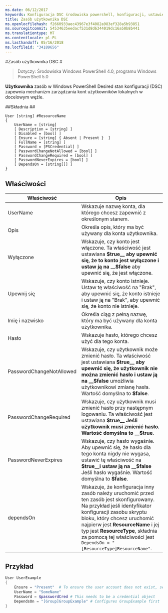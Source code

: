 ```yaml
---
ms.date: 06/12/2017
keywords: Konfiguracja DSC środowiska powershell, konfiguracji, ustawienia
title: Zasób użytkownika DSC
ms.openlocfilehash: f2660933aec43967e3f4082a983ef328a5b93851
ms.sourcegitcommit: 54534635eedacf531d8d6344019dc16a50b8b441
ms.translationtype: MT
ms.contentlocale: pl-PL
ms.lasthandoff: 05/16/2018
ms.locfileid: "34189656"
---
```

#<a name="dsc-user-resource"></a>Zasób użytkownika DSC #


>Dotyczy: Środowiska Windows PowerShell 4.0, programu Windows PowerShell 5.0


__Użytkownika__ zasób w Windows PowerShell Desired stan konfiguracji (DSC) zapewnia mechanizm zarządzania kont użytkowników lokalnych w docelowym węźle.


##<a name="syntax"></a>Składnia ##

```
User [string] #ResourceName
{
    UserName = [string]
    [ Description = [string] ]
    [ Disabled = [bool] ]
    [ Ensure = [string] { Absent | Present }  ]
    [ FullName = [string] ]
    [ Password = [PSCredential] ]
    [ PasswordChangeNotAllowed = [bool] ]
    [ PasswordChangeRequired = [bool] ]
    [ PasswordNeverExpires = [bool] ]
    [ DependsOn = [string[]] ]
}
```

## <a name="properties"></a>Właściwości
|  Właściwość  |  Opis   |
|---|---|
| UserName| Wskazuje nazwę konta, dla którego chcesz zapewnić z określonym stanem.|
| Opis| Określa opis, który ma być używany dla konta użytkownika.|
| Wyłączone| Wskazuje, czy konto jest włączone. Ta właściwość jest ustawiana __$true__ aby upewnić się, że to konto jest wyłączone i ustaw ją na __$false__ aby upewnić się, że jest włączone.|
| Upewnij się| Wskazuje, czy konto istnieje. Ustaw tę właściwość na "Brak", aby upewnić się, że konto istnieje i ustaw ją na "Brak", aby upewnić się, że konto nie istnieje.|
| Imię i nazwisko| Określa ciąg z pełną nazwę, który ma być używany dla konta użytkownika.|
| Hasło| Wskazuje hasło, którego chcesz użyć dla tego konta. |
| PasswordChangeNotAllowed| Wskazuje, czy użytkownik może zmienić hasło. Ta właściwość jest ustawiana __$true__ aby upewnić się, że użytkownik nie można zmienić hasło i ustaw ją na __$false__ umożliwia użytkownikowi zmianę hasła. Wartość domyślna to __$false__.|
| PasswordChangeRequired| Wskazuje, czy użytkownik musi zmienić hasło przy następnym logowaniu. Ta właściwość jest ustawiana __$true__ Jeśli użytkownik musi zmienić hasło. Wartość domyślna to __$true__.|
| PasswordNeverExpires| Wskazuje, czy hasło wygaśnie. Aby upewnić się, że hasło dla tego konta nigdy nie wygasa, ustawić tę właściwość na __$true__i ustaw ją na __$false__ Jeśli hasło wygaśnie. Wartość domyślna to __$false__.|
| dependsOn | Wskazuje, że konfiguracja inny zasób należy uruchomić przed ten zasób jest skonfigurowany. Na przykład jeśli identyfikator konfiguracji zasobu skryptu bloku, który chcesz uruchomić najpierw jest __ResourceName__ i jej typ jest __ResourceType__, składnia za pomocą tej właściwości jest `DependsOn = "[ResourceType]ResourceName"`.|

## <a name="example"></a>Przykład

```powershell
User UserExample
{
    Ensure = "Present"  # To ensure the user account does not exist, set Ensure to "Absent"
    UserName = "SomeName"
    Password = $passwordCred # This needs to be a credential object
    DependsOn = "[Group]GroupExample" # Configures GroupExample first
}
```